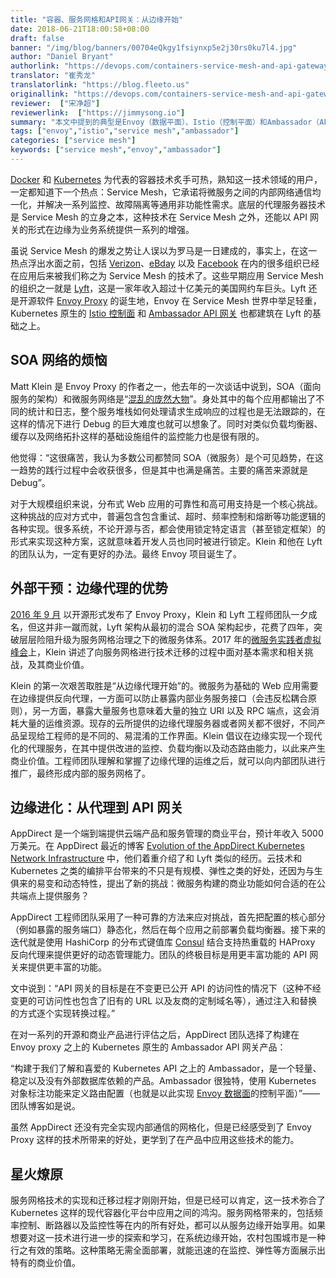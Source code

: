 ```yaml
---
title: "容器、服务网格和API网关：从边缘开始"
date: 2018-06-21T18:00:58+08:00
draft: false
banner: "/img/blog/banners/00704eQkgy1fsiynxp5e2j30rs0ku7l4.jpg"
author: "Daniel Bryant"
authorlink: "https://devops.com/containers-service-mesh-and-api-gateways-it-starts-at-the-edge/"
translator: "崔秀龙"
translatorlink: "https://blog.fleeto.us"
originallink: "https://devops.com/containers-service-mesh-and-api-gateways-it-starts-at-the-edge/"
reviewer:  ["宋净超"]
reviewerlink:  ["https://jimmysong.io"]
summary: "本文中提到的典型是Envoy（数据平面）、Istio（控制平面）和Ambassador（API Gateway），Matt Klein指出人们在践行微服务的道路踩到的坑大多是与debugging有关，我们应该从服务网格的边缘开始实现反向代理、负载均衡和动态路由。实现或迁移基于容器技术的云原生平台如Kubernetes才刚刚开始，Service Mesh填补了该平台中的许多空白。"
tags: ["envoy","istio","service mesh","ambassador"]
categories: ["service mesh"]
keywords: ["service mesh","envoy","ambassador"]
---
```


[Docker](https://www.docker.com/) 和 [Kubernetes](https://kubernetes.io/) 为代表的容器技术炙手可热，熟知这一技术领域的用户，一定都知道下一个热点：Service Mesh，它承诺将微服务之间的内部网络通信均一化，并解决一系列监控、故障隔离等通用非功能性需求。底层的代理服务器技术是 Service Mesh 的立身之本，这种技术在 Service Mesh 之外，还能以 API 网关的形式在边缘为业务系统提供一系列的增强。

虽说 Service Mesh 的爆发之势让人误以为罗马是一日建成的，事实上，在这一热点浮出水面之前，包括 [Verizon](https://getnelson.github.io/nelson/)、[eBday](https://fabiolb.net/) 以及 [Facebook](https://code.facebook.com/posts/1906146702752923/open-sourcing-katran-a-scalable-network-load-balancer/) 在内的很多组织已经在应用后来被我们称之为 Service Mesh 的技术了。这些早期应用 Service Mesh 的组织之一就是 [Lyft](https://www.microservices.com/talks/lyfts-envoy-monolith-service-mesh-matt-klein/)，这是一家年收入超过十亿美元的美国网约车巨头。Lyft 还是开源软件 [Envoy Proxy](https://www.envoyproxy.io/) 的诞生地，Envoy 在 Service Mesh 世界中举足轻重，Kubernetes 原生的 [Istio 控制面](https://istio.io/docs/concepts/what-is-istio/overview/) 和 [Ambassador API 网关](https://www.getambassador.io/) 也都建筑在 Lyft 的基础之上。

## SOA 网络的烦恼

Matt Klein 是 Envoy Proxy 的作者之一，他去年的一次谈话中说到，SOA（面向服务的架构）和微服务网络是“[混乱的庞然大物](https://www.microservices.com/talks/lyfts-envoy-monolith-service-mesh-matt-klein/)”。身处其中的每个应用都输出了不同的统计和日志，整个服务堆栈如何处理请求生成响应的过程也是无法跟踪的，在这样的情况下进行 Debug 的巨大难度也就可以想象了。同时对类似负载均衡器、缓存以及网络拓扑这样的基础设施组件的监控能力也是很有限的。

他觉得：“这很痛苦，我认为多数公司都赞同 SOA（微服务）是个可见趋势，在这一趋势的践行过程中会收获很多，但是其中也满是痛苦。主要的痛苦来源就是 Debug”。

对于大规模组织来说，分布式 Web 应用的可靠性和高可用支持是一个核心挑战。这种挑战的应对方式中，普遍包含包含重试、超时、频率控制和熔断等功能逻辑的各种实现。很多系统，不论开源与否，都会使用锁定特定语言（甚至锁定框架）的形式来实现这种方案，这就意味着开发人员也同时被进行锁定。Klein 和他在 Lyft 的团队认为，一定有更好的办法。最终 Envoy 项目诞生了。

## 外部干预：边缘代理的优势

[2016 年 9 月](https://eng.lyft.com/announcing-envoy-c-l7-proxy-and-communication-bus-92520b6c8191) 以开源形式发布了 Envoy Proxy，Klein 和 Lyft 工程师团队一夕成名，但这并非一蹴而就，Lyft 架构从最初的混合 SOA 架构起步，花费了四年，突破层层险阻升级为服务网格治理之下的微服务体系。2017 年的[微服务实践者虚拟峰会](https://www.microservices.com/talks/mechanics-deploying-envoy-lyft-matt-klein/)上，Klein 讲述了向服务网格进行技术迁移的过程中面对基本需求和相关挑战，及其商业价值。

Klein 的第一次艰苦取胜是“从边缘代理开始”的。微服务为基础的 Web 应用需要在边缘提供反向代理，一方面可以防止暴露内部业务服务接口（会违反松耦合原则），另一方面，暴露大量服务也意味着大量的独立 URI 以及 RPC 端点，这会消耗大量的运维资源。现存的云所提供的边缘代理服务器或者网关都不很好，不同产品呈现给工程师的是不同的、易混淆的工作界面。Klein 倡议在边缘实现一个现代化的代理服务，在其中提供改进的监控、负载均衡以及动态路由能力，以此来产生商业价值。工程师团队理解和掌握了边缘代理的运维之后，就可以向内部团队进行推广，最终形成内部的服务网格了。

## 边缘进化：从代理到 API 网关

AppDirect 是一个端到端提供云端产品和服务管理的商业平台，预计年收入 5000 万美元。在 AppDirect 最近的博客 [Evolution of the AppDirect Kubernetes Network Infrastructure](https://www.appdirect.com/blog/evolution-of-the-appdirect-kubernetes-network-infrastructure) 中，他们着重介绍了和 Lyft 类似的经历。云技术和 Kubernetes 之类的编排平台带来的不只是有规模、弹性之类的好处，还因为与生俱来的易变和动态特性，提出了新的挑战：微服务构建的商业功能如何合适的在公共端点上提供服务？

AppDirect 工程师团队采用了一种可靠的方法来应对挑战，首先把配置的核心部分（例如暴露的服务端口）静态化，然后在每个应用之前部署负载均衡器。接下来的迭代就是使用 HashiCorp 的分布式键值库 [Consul](https://www.consul.io/) 结合支持热重载的 HAProxy 反向代理来提供更好的动态管理能力。团队的终极目标是用更丰富功能的 API 网关来提供更丰富的功能。

文中说到：“API 网关的目标是在不变更已公开 API 的访问性的情况下（这种不经变更的可访问性也包含了旧有的 URL 以及友商的定制域名等），通过注入和替换的方式逐个实现转换过程。”

在对一系列的开源和商业产品进行评估之后，AppDirect 团队选择了构建在 Envoy proxy 之上的 Kubernetes 原生的 Ambassador API 网关产品：

“构建于我们了解和喜爱的 Kubernetes API 之上的 Ambassador，是一个轻量、稳定以及没有外部数据库依赖的产品。Ambassador 很独特，使用 Kubernetes 对象标注功能来定义路由配置（也就是以此实现 [Envoy 数据面](https://blog.envoyproxy.io/the-universal-data-plane-api-d15cec7a)的控制平面）”——团队博客如是说。

虽然 AppDirect 还没有完全实现内部通信的网格化，但是已经感受到了 Envoy Proxy 这样的技术所带来的好处，更学到了在产品中应用这些技术的能力。

## 星火燎原

服务网格技术的实现和迁移过程才刚刚开始，但是已经可以肯定，这一技术弥合了 Kubernetes 这样的现代容器化平台中应用之间的鸿沟。服务网格带来的，包括频率控制、断路器以及监控性等在内的所有好处，都可以从服务边缘开始享用。如果想要对这一技术进行进一步的探索和学习，在系统边缘开始，农村包围城市是一种行之有效的策略。这种策略无需全面部署，就能迅速的在监控、弹性等方面展示出特有的商业价值。
